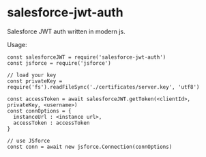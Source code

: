 # salesforce-jwt-auth

Salesforce JWT auth written in modern js.

Usage:
```
const salesforceJWT = require('salesforce-jwt-auth')
const jsforce = require('jsforce')

// load your key
const privateKey = require('fs').readFileSync('./certificates/server.key', 'utf8')

const accessToken = await salesforceJWT.getToken(<clientId>, privateKey, <username>)
const connOptions = {
  instanceUrl : <instance url>,
  accessToken : accessToken
}

// use JSforce
const conn = await new jsforce.Connection(connOptions)
```
